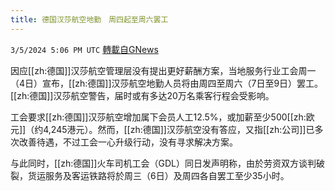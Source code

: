 ```yaml
---
title: 德国汉莎航空地勤　周四起至周六罢工
---
```

`3/5/2024 5:06 PM UTC` [轉載自GNews](https://gnews.org/articles/2367830)

因应[[zh:德国]]汉莎航空管理层没有提出更好薪酬方案，当地服务行业工会周一（4日）宣布，[[zh:德国]]汉莎航空地勤人员将由周四至周六（7日至9日）罢工。[[zh:德国]]汉莎航空警告，届时或有多达20万名乘客行程会受影响。

工会要求[[zh:德国]]汉莎航空增加属下会员人工12.5%，或加薪至少500[[zh:欧元]]（约4,245港元）。然而，[[zh:德国]]汉莎航空没有答应，又指[[zh:公司]]已多次改善待遇，不过工会一心升级行动，没有寻求解决方案。

与此同时，[[zh:德国]]火车司机工会（GDL）同日发声明称，由於劳资双方谈判破裂，货运服务及客运铁路将於周三（6日）及周四各自罢工至少35小时。
